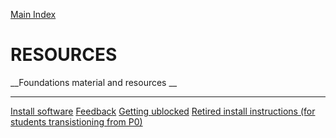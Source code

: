 [Main Index](../README.md)

# RESOURCES

__Foundations material and resources __



------------


[Install software](/install-software.md)
[Feedback]()
[Getting ublocked](/core-getting-unblocked.md)
[Retired install instructions (for students transistioning from P0)](/retired-install-software-instructions.md)

